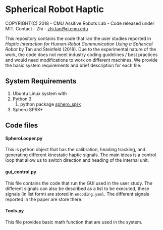 # Spherical Robot Haptic

COPYRIGHT(C) 2018 - CMU Assitive Robots Lab - Code released under MIT.
Contact - Zhi - zhi.tan@ri.cmu.edu

This repository contains the code that ran the user studies reported in *Haptic Interaction for Human-Robot Communication Using a Spherical Robot* by Tan and Steinfeld (2018). Due to the experimental nature of the work, the code does not meet industry coding guidelines / best practices and would need modifications to work on different machines. We provide the basic system requirements and brief description for each file.

## System Requirements 
1. Ubuntu Linux system with
2. Python 3
    1. python package [sphero_sprk](https://github.com/CMU-ARM/sphero_sprk)
3. Sphero SPRK+

## Code files
#### SpheroLooper.py
This is python object that has the calibration, heading tracking, and generating different kinestatic haptic signals. The main ideas is a control loop that allow us to switch direction and heading of the internal unit.  
#### gui_control.py
This file contains the code that run the GUI used in the user study. The different signals can also be described as a list to be executed, these signals (in list form) are stored in `encoding.yaml`. The different signals reported in the paper are store there.
#### Tools.py
This file provides basic math function that are used in the system. 